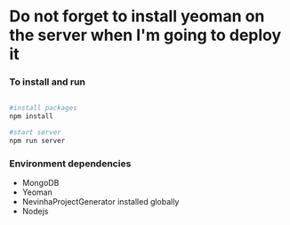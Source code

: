 # Do not forget to install yeoman on the server when I'm going to deploy it

### To install and run

``` bash

#install packages
npm install

#start server
npm run server
```

### Environment dependencies

- MongoDB
- Yeoman
- NevinhaProjectGenerator installed globally
- Nodejs